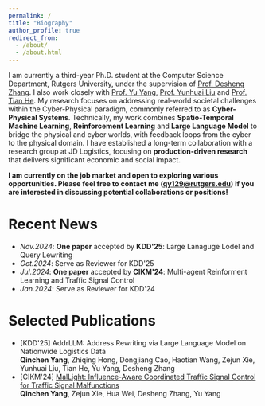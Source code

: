 ```yaml
---
permalink: /
title: "Biography"
author_profile: true
redirect_from: 
  - /about/
  - /about.html
---
```


I am currently a third-year Ph.D. student at the Computer Science Department, Rutgers University, under the supervision of [Prof. Desheng Zhang](https://people.cs.rutgers.edu/~dz220/). I also work closely with [Prof. Yu Yang](https://www.yyang.site/), [Prof. Yunhuai Liu](http://www.yunhuai.net/Yunhuai.htm) and [Prof. Tian He](https://www-users.cse.umn.edu/~tianhe/). My research focuses on addressing real-world societal challenges within the Cyber-Physical paradigm, commonly referred to as **Cyber-Physical Systems**. Technically, my work combines **Spatio-Temporal Machine Learning**, **Reinforcement Learning** and **Large Language Model** to bridge the physical and cyber worlds, with feedback loops from the cyber to the physical domain. I have established a long-term collaboration with a research group at JD Logistics, focusing on **production-driven research** that delivers significant economic and social impact.  

**I am currently on the job market and open to exploring various opportunities. Please feel free to contact me (qy129@rutgers.edu) if you are interested in discussing potential collaborations or positions!**

Recent News
======
* *Nov.2024*: **One paper** accepted by **KDD'25**: Large Lanaguge Lodel and Query Lewriting
* *Oct.2024*: Serve as Reviewer for KDD'25
* *Jul.2024*: **One paper** accepted by **CIKM'24**: Multi-agent Reinforment Learning and Traffic Signal Control
* *Jan.2024*: Serve as Reviewer for KDD'24

Selected Publications
======
* \[KDD'25] AddrLLM: Address Rewriting via Large Language Model on Nationwide Logistics Data  
**Qinchen Yang**, Zhiqing Hong, Dongjiang Cao, Haotian Wang, Zejun Xie, Yunhuai Liu, Tian He, Yu Yang, Desheng Zhang
* \[CIKM'24] [MalLight: Influence-Aware Coordinated Traffic Signal Control for Traffic Signal Malfunctions](https://dl.acm.org/doi/10.1145/3627673.3679605)  
**Qinchen Yang**, Zejun Xie, Hua Wei, Desheng Zhang, Yu Yang
